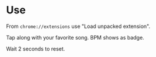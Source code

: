 # Use

From `chrome://extensions` use "Load unpacked extension".

Tap along with your favorite song. BPM shows as badge.

Wait 2 seconds to reset.
